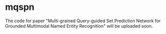 # mqspn

The code for paper "Multi-grained Query-guided Set Prediction Network for Grounded Multimodal Named Entity Recognition" will be uploaded soon.
